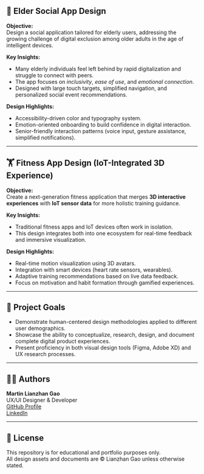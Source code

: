 ## 🧓 Elder Social App Design

**Objective:**  
Design a social application tailored for elderly users, addressing the growing challenge of digital exclusion among older adults in the age of intelligent devices.

**Key Insights:**
- Many elderly individuals feel left behind by rapid digitalization and struggle to connect with peers.
- The app focuses on *inclusivity*, *ease of use*, and *emotional connection*.
- Designed with large touch targets, simplified navigation, and personalized social event recommendations.

**Design Highlights:**
- Accessibility-driven color and typography system.  
- Emotion-oriented onboarding to build confidence in digital interaction.  
- Senior-friendly interaction patterns (voice input, gesture assistance, simplified notifications).

---

## 🏋️ Fitness App Design (IoT-Integrated 3D Experience)

**Objective:**  
Create a next-generation fitness application that merges **3D interactive experiences** with **IoT sensor data** for more holistic training guidance.

**Key Insights:**
- Traditional fitness apps and IoT devices often work in isolation.  
- This design integrates both into one ecosystem for real-time feedback and immersive visualization.

**Design Highlights:**
- Real-time motion visualization using 3D avatars.  
- Integration with smart devices (heart rate sensors, wearables).  
- Adaptive training recommendations based on live data feedback.  
- Focus on motivation and habit formation through gamified experiences.

---

## 🎯 Project Goals

- Demonstrate human-centered design methodologies applied to different user demographics.  
- Showcase the ability to conceptualize, research, design, and document complete digital product experiences.  
- Present proficiency in both visual design tools (Figma, Adobe XD) and UX research processes.

---

## 👨‍💻 Authors

**Martin Lianzhan Gao**  
UX/UI Designer & Developer  
[GitHub Profile](https://github.com/Martin-Lianzhan-Gao)  
[LinkedIn](www.linkedin.com/in/martin-lianzhan-gao)

---

## 📄 License

This repository is for educational and portfolio purposes only.  
All design assets and documents are © Lianzhan Gao unless otherwise stated.
